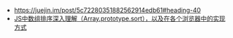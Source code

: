 * https://juejin.im/post/5c72280351882562914edb61#heading-40
* [JS中数组排序深入理解（Array.prototype.sort），以及在各个浏览器中的实现方式](https://zhuanlan.zhihu.com/p/66727555)